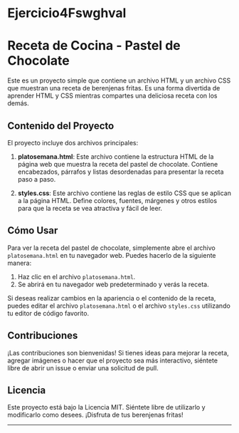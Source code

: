 # Ejercicio4Fswghval

# Receta de Cocina - Pastel de Chocolate

Este es un proyecto simple que contiene un archivo HTML y un archivo CSS que muestran una receta de berenjenas fritas. Es una forma divertida de aprender HTML y CSS mientras compartes una deliciosa receta con los demás.

## Contenido del Proyecto

El proyecto incluye dos archivos principales:

1. **platosemana.html**: Este archivo contiene la estructura HTML de la página web que muestra la receta del pastel de chocolate. Contiene encabezados, párrafos y listas desordenadas para presentar la receta paso a paso.

2. **styles.css**: Este archivo contiene las reglas de estilo CSS que se aplican a la página HTML. Define colores, fuentes, márgenes y otros estilos para que la receta se vea atractiva y fácil de leer.

## Cómo Usar

Para ver la receta del pastel de chocolate, simplemente abre el archivo `platosemana.html` en tu navegador web. Puedes hacerlo de la siguiente manera:

1. Haz clic en el archivo `platosemana.html`.
2. Se abrirá en tu navegador web predeterminado y verás la receta.

Si deseas realizar cambios en la apariencia o el contenido de la receta, puedes editar el archivo `platosemana.html` o el archivo `styles.css` utilizando tu editor de código favorito.

## Contribuciones

¡Las contribuciones son bienvenidas! Si tienes ideas para mejorar la receta, agregar imágenes o hacer que el proyecto sea más interactivo, siéntete libre de abrir un issue o enviar una solicitud de pull.

## Licencia

Este proyecto está bajo la Licencia MIT. Siéntete libre de utilizarlo y modificarlo como desees. ¡Disfruta de tus berenjenas fritas!

---

